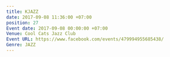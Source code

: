 ```yaml
---
title: KJAZZ
date: 2017-09-08 11:36:00 +07:00
position: 27
Event date: 2017-09-08 00:00:00 +07:00
Venue: Cool Cats Jazz Club
Event URL: https://www.facebook.com/events/479994955685438/
Genre: JAZZ
---
```


